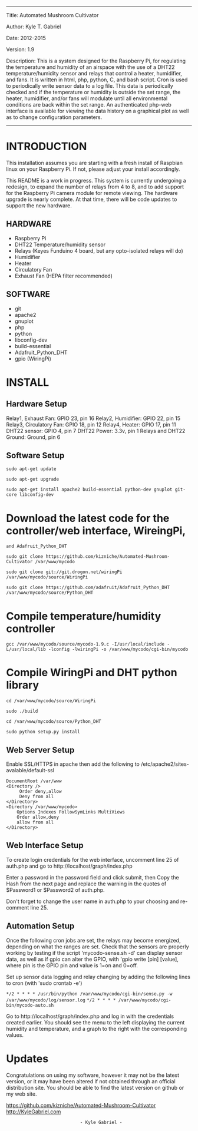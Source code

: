 ---------------------------------------------------------------------------
Title:   Automated Mushroom Cultivator

Author:  Kyle T. Gabriel

Date:    2012-2015

Version: 1.9

Description: This is a system designed for the Raspberry Pi, for regulating
the temperature and humidity of an airspace with the use of a DHT22
temperature/humidity sensor and relays that control a heater, humidifier,
and fans. It is written in html, php, python, C, and bash script. Cron is
used to periodically write sensor data to a log file. This data is
periodically checked and if the temperature or humidity is outside the set
range, the heater, humidifier, and/or fans will modulate until all
environmental conditions are back within the set range. An authenticated
php-web interface is available for viewing the data history on a graphical
plot as well as to change configuration parameters.

---------------------------------------------------------------------------

INTRODUCTION
============

   This installation assumes you are starting with a fresh install of
Raspbian linux on your Raspberry Pi. If not, please adjust your install
accordingly.

   This README is a work in progress. This system is currently undergoing a
redesign, to expand the number of relays from 4 to 8, and to add support for
the Raspberry Pi camera module for remote viewing. The hardware upgrade is
nearly complete. At that time, there will be code updates to support the new
hardware.


HARDWARE
--------

* Raspberry Pi
* DHT22 Temperature/humidity sensor
* Relays (Keyes Funduino 4 board, but any opto-isolated relays will do)
* Humidifier
* Heater
* Circulatory Fan
* Exhaust Fan (HEPA filter recommended)


SOFTWARE
--------

* git
* apache2
* gnuplot
* php
* python
* libconfig-dev
* build-essential
* Adafruit_Python_DHT
* gpio (WiringPi)

INSTALL
=======


Hardware Setup
--------------

Relay1, Exhaust Fan: GPIO 23, pin 16
Relay2, Humidifier: GPIO 22, pin 15
Relay3, Circulatory Fan: GPIO 18, pin 12
Relay4, Heater: GPIO 17, pin 11
DHT22 sensor: GPIO 4, pin 7
DHT22 Power: 3.3v, pin 1
Relays and DHT22 Ground: Ground, pin 6


Software Setup
--------------

`sudo apt-get update`

`sudo apt-get upgrade`

`sudo apt-get install apache2 build-essential python-dev gnuplot git-core libconfig-dev`

  # Download the latest code for the controller/web interface, WireingPi,
    and Adafruit_Python_DHT

`sudo git clone https://github.com/kizniche/Automated-Mushroom-Cultivator /var/www/mycodo`

`sudo git clone git://git.drogon.net/wiringPi /var/www/mycodo/source/WiringPi`

`sudo git clone https://github.com/adafruit/Adafruit_Python_DHT /var/www/mycodo/source/Python_DHT`

  # Compile temperature/humidity controller

`gcc /var/www/mycodo/source/mycodo-1.9.c -I/usr/local/include -L/usr/local/lib -lconfig -lwiringPi -o /var/www/mycodo/cgi-bin/mycodo`

  # Compile WiringPi and DHT python library

`cd /var/www/mycodo/source/WiringPi`

`sudo ./build`

`cd /var/www/mycodo/source/Python_DHT`

`sudo python setup.py install`


Web Server Setup
----------------

   Enable SSL/HTTPS in apache then add the following 
to /etc/apache2/sites-avalable/default-ssl

	DocumentRoot /var/www
    <Directory />
         Order deny,allow
         Deny from all
    </Directory>
	<Directory /var/www/mycodo>
        Options Indexes FollowSymLinks MultiViews
        Order allow,deny
        allow from all
    </Directory>


Web Interface Setup
-------------------

   To create login credentials for the web interface, uncomment line 25 of
auth.php and go to http://localhost/graph/index.php

   Enter a password in the password field and click submit, then Copy the
Hash from the next page and replace the warning in the quotes of $Password1
or $Password2 of auth.php.

   Don't forget to change the user name in auth.php to your choosing and
re-comment line 25.


Automation Setup
----------------

   Once the following cron jobs are set, the relays may become energized,
depending on what the ranges are set. Check that the sensors are properly
working by testing if the script 'mycodo-sense.sh -d' can display sensor
data, as well as if gpio can alter the GPIO, with 'gpio write [pin] [value],
where pin is the GPIO pin and value is 1=on and 0=off.

   Set up sensor data logging and relay changing by adding the following
lines to cron (with 'sudo crontab -e')

`*/2 * * * * /usr/bin/python /var/www/mycodo/cgi-bin/sense.py -w /var/www/mycodo/log/sensor.log`
`*/2 * * * * /var/www/mycodo/cgi-bin/mycodo-auto.sh`

   Go to http://localhost/graph/index.php and log in with the credentials
created earlier. You should see the menu to the left displaying the current
humidity and temperature, and a graph to the right with the corresponding
values.



Updates
=======

   Congratulations on using my software, however it may not be the latest
version, or it may have been altered if not obtained through an official
distribution site. You should be able to find the latest version on github
or my web site.

https://github.com/kizniche/Automated-Mushroom-Cultivator
http://KyleGabriel.com


								- Kyle Gabriel -
								